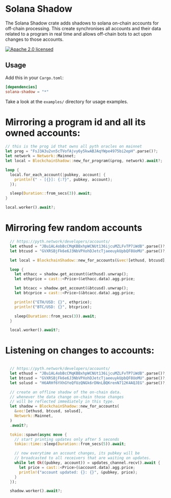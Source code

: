 # Solana Shadow

The Solana Shadow crate adds shadows to solana on-chain accounts for off-chain processing. This create synchronises all accounts and their data related to a program in real time and allows off-chain bots to act upon changes to those accounts.

[![Apache 2.0 licensed](https://img.shields.io/badge/license-Apache--2.0-blue)](./LICENSE)

## Usage

Add this in your `Cargo.toml`:

```toml
[dependencies]
solana-shadow = "*"
```

Take a look at the `examples/` directory for usage examples.

# Mirroring a program id and all its owned accounts:

```rust
// this is the prog id that owns all pyth oracles on mainnet
let prog = "FsJ3A3u2vn5cTVofAjvy6y5kwABJAqYWpe4975bi2epH".parse()?;
let network = Network::Mainnet;
let local = BlockchainShadow::new_for_program(&prog, network).await?;

loop {
  local.for_each_account(|pubkey, account| {
    println!(" - [{}]: {:?}", pubkey, account);
  });

  sleep(Duration::from_secs(3)).await;
}

local.worker().await?;
```

# Mirroring few random accounts

```rust
  // https://pyth.network/developers/accounts/
  let ethusd = "JBu1AL4obBcCMqKBBxhpWCNUt136ijcuMZLFvTP7iWdB".parse()?;
  let btcusd = "GVXRSBjFk6e6J3NbVPXohDJetcTjaeeuykUpbQF8UoMU".parse()?;

  let local = BlockchainShadow::new_for_accounts(&vec![ethusd, btcusd], Network::Mainnet).await?;

  loop {
    let ethacc = shadow.get_account(&ethusd).unwrap();
    let ethprice = cast::<Price>(&ethacc.data).agg.price;

    let btcacc = shadow.get_account(&btcusd).unwrap();
    let btcprice = cast::<Price>(&btcacc.data).agg.price;

    println!("ETH/USD: {}", ethprice);
    println!("BTC/USD: {}", btcprice);

    sleep(Duration::from_secs(3)).await;
  }

  local.worker().await?;
```


# Listening on changes to accounts: 

```rust

  // https://pyth.network/developers/accounts/
  let ethusd = "JBu1AL4obBcCMqKBBxhpWCNUt136ijcuMZLFvTP7iWdB".parse()?;
  let btcusd = "GVXRSBjFk6e6J3NbVPXohDJetcTjaeeuykUpbQF8UoMU".parse()?;
  let solusd = "H6ARHf6YXhGYeQfUzQNGk6rDNnLBQKrenN712K4AQJEG".parse()?;

  // create an offline shadow of the on-chain data.
  // whenever the data change on-chain those changes
  // will be reflected immediately in this type.
  let shadow = BlockchainShadow::new_for_accounts(
    &vec![ethusd, btcusd, solusd],
    Network::Mainnet,
  )
  .await?;

  tokio::spawn(async move {
    // start printing updates only after 5 seconds
    tokio::time::sleep(Duration::from_secs(5)).await;

    // now everytime an account changes, its pubkey will be
    // broadcasted to all receivers that are waiting on updates.
    while let Ok((pubkey, account)) = updates_channel.recv().await {
      let price = cast::<Price>(&account.data).agg.price;
      println!("account updated: {}: {}", &pubkey, price);
    }
  });

  shadow.worker().await?;

```